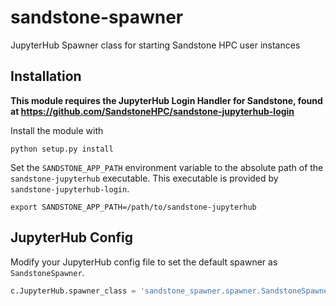 # sandstone-spawner
JupyterHub Spawner class for starting Sandstone HPC user instances

## Installation
**This module requires the JupyterHub Login Handler for Sandstone, found at https://github.com/SandstoneHPC/sandstone-jupyterhub-login**

Install the module with
```
python setup.py install
```

Set the `SANDSTONE_APP_PATH` environment variable to the absolute path of the `sandstone-jupyterhub` executable. This executable is provided by `sandstone-jupyterhub-login`.
```
export SANDSTONE_APP_PATH=/path/to/sandstone-jupyterhub
```

## JupyterHub Config
Modify your JupyterHub config file to set the default spawner as `SandstoneSpawner`.
```python
c.JupyterHub.spawner_class = 'sandstone_spawner.spawner.SandstoneSpawner'
```
